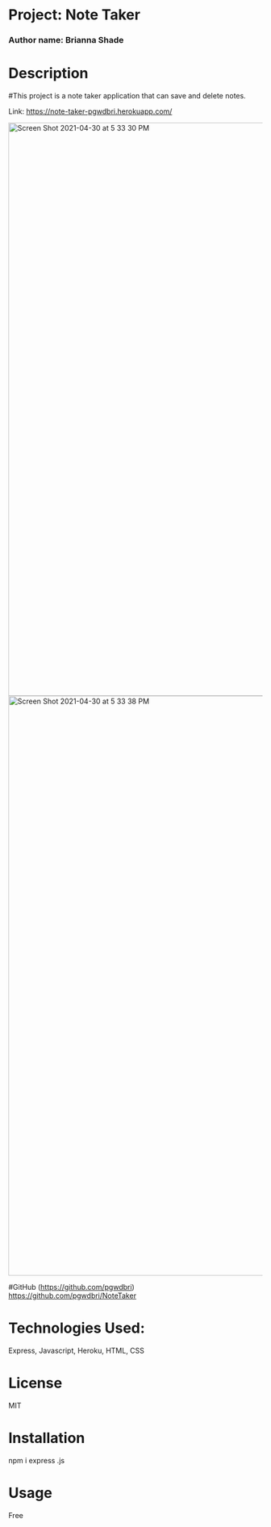 # Project: Note Taker
### Author name: Brianna Shade

# Description
#This project is a note taker application that can save and delete notes.

Link: https://note-taker-pgwdbri.herokuapp.com/

<img width="1137" alt="Screen Shot 2021-04-30 at 5 33 30 PM" src="https://user-images.githubusercontent.com/77507157/116756530-488b8580-a9da-11eb-8cc5-4baa4a71fdf5.png">
<img width="1150" alt="Screen Shot 2021-04-30 at 5 33 38 PM" src="https://user-images.githubusercontent.com/77507157/116756534-49bcb280-a9da-11eb-8a44-e5c71928d5ab.png">


#GitHub
(https://github.com/pgwdbri)
https://github.com/pgwdbri/NoteTaker

# Technologies Used:
Express, Javascript, Heroku, HTML, CSS

# License
MIT

# Installation
npm i
express .js


# Usage
Free



